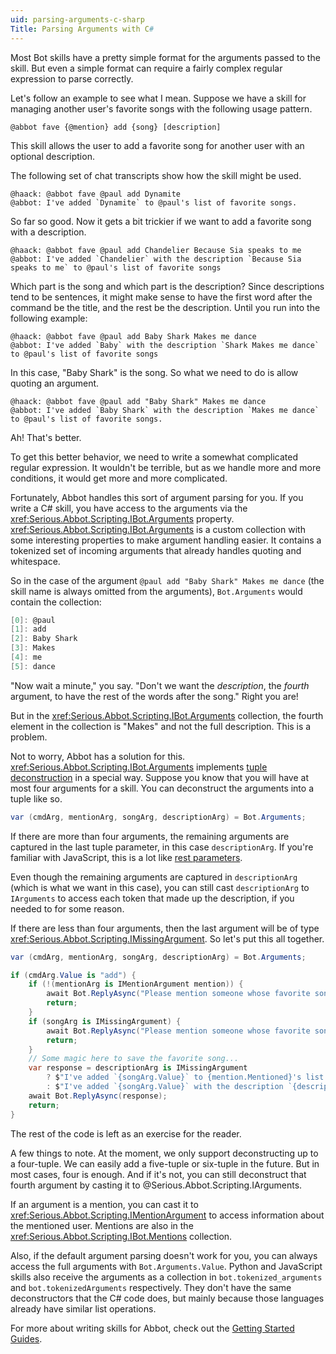 ```yaml
---
uid: parsing-arguments-c-sharp
Title: Parsing Arguments with C#
---
```


Most Bot skills have a pretty simple format for the arguments passed to the skill. But even a simple format can require a fairly complex regular expression to parse correctly.

Let's follow an example to see what I mean. Suppose we have a skill for managing another user's favorite songs with the following usage pattern.

```text
@abbot fave {@mention} add {song} [description]
```

This skill allows the user to add a favorite song for another user with an optional description.

The following set of chat transcripts show how the skill might be used.

```text
@haack: @abbot fave @paul add Dynamite
@abbot: I've added `Dynamite` to @paul's list of favorite songs.
```

So far so good. Now it gets a bit trickier if we want to add a favorite song with a description.

```text
@haack: @abbot fave @paul add Chandelier Because Sia speaks to me
@abbot: I've added `Chandelier` with the description `Because Sia speaks to me` to @paul's list of favorite songs
```

Which part is the song and which part is the description? Since descriptions tend to be sentences, it might make sense to have the first word after the command be the title, and the rest be the description. Until you run into the following example:

```text
@haack: @abbot fave @paul add Baby Shark Makes me dance
@abbot: I've added `Baby` with the description `Shark Makes me dance` to @paul's list of favorite songs
```

In this case, "Baby Shark" is the song. So what we need to do is allow quoting an argument.

```text
@haack: @abbot fave @paul add "Baby Shark" Makes me dance
@abbot: I've added `Baby Shark` with the description `Makes me dance` to @paul's list of favorite songs.
```

Ah! That's better.

To get this better behavior, we need to write a somewhat complicated regular expression. It wouldn't be terrible, but as we handle more and more conditions, it would get more and more complicated.

Fortunately, Abbot handles this sort of argument parsing for you. If you write a C# skill, you have access to the arguments via the <xref:Serious.Abbot.Scripting.IBot.Arguments> property. <xref:Serious.Abbot.Scripting.IBot.Arguments> is a custom collection with some interesting properties to make argument handling easier. It contains a tokenized set of incoming arguments that already handles quoting and whitespace.

So in the case of the argument `@paul add "Baby Shark" Makes me dance` (the skill name is always omitted from the arguments), `Bot.Arguments` would contain the collection:

```csharp
[0]: @paul
[1]: add
[2]: Baby Shark
[3]: Makes
[4]: me
[5]: dance
```

"Now wait a minute," you say. "Don't we want the _description_, the _fourth_ argument, to have the rest of the words after the song." Right you are!

But in the <xref:Serious.Abbot.Scripting.IBot.Arguments> collection, the fourth element in the collection is "Makes" and not the full description. This is a problem.

Not to worry, Abbot has a solution for this. <xref:Serious.Abbot.Scripting.IBot.Arguments> implements [tuple deconstruction](https://docs.microsoft.com/en-us/dotnet/csharp/deconstruct) in a special way. Suppose you know that you will have at most four arguments for a skill. You can deconstruct the arguments into a tuple like so.

```csharp
var (cmdArg, mentionArg, songArg, descriptionArg) = Bot.Arguments;
```

If there are more than four arguments, the remaining arguments are captured in the last tuple parameter, in this case `descriptionArg`. If you're familiar with JavaScript, this is a lot like [rest parameters](https://developer.mozilla.org/en-US/docs/Web/JavaScript/Reference/Functions/rest_parameters).

Even though the remaining arguments are captured in `descriptionArg` (which is what we want in this case), you can still cast `descriptionArg` to `IArguments` to access each token that made up the description, if you needed to for some reason.

If there are less than four arguments, then the last argument will be of type <xref:Serious.Abbot.Scripting.IMissingArgument>. So let's put this all together.

```csharp
var (cmdArg, mentionArg, songArg, descriptionArg) = Bot.Arguments;

if (cmdArg.Value is "add") {
    if (!(mentionArg is IMentionArgument mention)) {
        await Bot.ReplyAsync("Please mention someone whose favorite song this is.");
        return;
    }
    if (songArg is IMissingArgument) {
        await Bot.ReplyAsync("Please mention someone whose favorite song this is.");
        return;
    }
    // Some magic here to save the favorite song...
    var response = descriptionArg is IMissingArgument
        ? $"I've added `{songArg.Value}` to {mention.Mentioned}'s list of favorite songs."
        : $"I've added `{songArg.Value}` with the description `{descriptionArg.Value}` to {mention.Mentioned}'s list of favorite songs.";
    await Bot.ReplyAsync(response);
    return;
}
```

The rest of the code is left as an exercise for the reader.

A few things to note. At the moment, we only support deconstructing up to a four-tuple. We can easily add a five-tuple or six-tuple in the future. But in most cases, four is enough. And if it's not, you can still deconstruct that fourth argument by casting it to @Serious.Abbot.Scripting.IArguments.

If an argument is a mention, you can cast it to <xref:Serious.Abbot.Scripting.IMentionArgument> to access information about the mentioned user. Mentions are also in the <xref:Serious.Abbot.Scripting.IBot.Mentions> collection.

Also, if the default argument parsing doesn't work for you, you can always access the full arguments with `Bot.Arguments.Value`. Python and JavaScript skills also receive the arguments as a collection in `bot.tokenized_arguments` and `bot.tokenizedArguments` respectively. They don't have the same deconstructors that the C# code does, but mainly because those languages already have similar list operations.

For more about writing skills for Abbot, check out the [Getting Started Guides](https://ab.bot/help/guides/).
